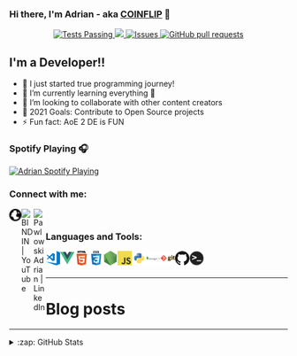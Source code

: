 ### Hi there, I'm Adrian - aka [COINFLIP][website] 👋

 <p align="center">
    <a href="https://github.com/OmnisysTech/omnisys/actions">
      <img alt="Tests Passing" src="https://github.com/OmnisysTech/omnisys/workflows/Test/badge.svg" />
    </a>
    <a href="https://codecov.io/gh/OmnisysTech/omnisys/github-readme-stats">
      <img src="https://codecov.io/gh/PawlowskiAdrian/github-readme-stats/branch/master/graph/badge.svg" />
    </a>
    <a href="https://github.com/OmnisysTech/omnisys/github-readme-stats/issues">
      <img alt="Issues" src="https://img.shields.io/github/issues/OmnisysTech/omnisys/github-readme-stats?color=0088ff" />
    </a>
    <a href="https://github.com/OmnisysTech/omnisys/github-readme-stats/pulls">
      <img alt="GitHub pull requests" src="https://img.shields.io/github/issues-pr/OmnisysTech/omnisys/github-readme-stats?color=0088ff" />
    </a>
  </p>

## I'm a Developer!!

- 🔭 I just started true programming journey!
- 🌱 I’m currently learning everything 🤣
- 👯 I’m looking to collaborate with other content creators
- 🥅 2021 Goals: Contribute to Open Source projects
- ⚡ Fun fact: AoE 2 DE is FUN

### Spotify Playing 🎧

[<img src="https://now-playing-codestackr.vercel.app/api/spotify-playing" alt="Adrian Spotify Playing" width="350" />](https://open.spotify.com/user/petroniusz2009)

### Connect with me:

[<img align="left" alt="vanderhedge.com" width="22px" src="https://raw.githubusercontent.com/iconic/open-iconic/master/svg/globe.svg" />][website]
[<img align="left" alt="BINDIN | YouTube" width="22px" src="https://cdn.jsdelivr.net/npm/simple-icons@v3/icons/youtube.svg" />][youtube]
[<img align="left" alt="PawlowskiAdrian | LinkedIn" width="22px" src="https://cdn.jsdelivr.net/npm/simple-icons@v3/icons/linkedin.svg" />][linkedin]


<br />

### Languages and Tools:

<img align="left" alt="Visual Studio Code" width="26px" src="https://raw.githubusercontent.com/github/explore/80688e429a7d4ef2fca1e82350fe8e3517d3494d/topics/visual-studio-code/visual-studio-code.png" />
<img align="left" alt="Vue" width="26px" src="https://raw.githubusercontent.com/github/explore/80688e429a7d4ef2fca1e82350fe8e3517d3494d/topics/vue/vue.png" />
<img align="left" alt="HTML5" width="26px" src="https://raw.githubusercontent.com/github/explore/80688e429a7d4ef2fca1e82350fe8e3517d3494d/topics/html/html.png" />
<img align="left" alt="CSS3" width="26px" src="https://raw.githubusercontent.com/github/explore/80688e429a7d4ef2fca1e82350fe8e3517d3494d/topics/css/css.png" />
<img align="left" alt="Node.js" width="26px" src="https://raw.githubusercontent.com/github/explore/80688e429a7d4ef2fca1e82350fe8e3517d3494d/topics/nodejs/nodejs.png" />
<img align="left" alt="JavaScript" width="26px" src="https://raw.githubusercontent.com/github/explore/80688e429a7d4ef2fca1e82350fe8e3517d3494d/topics/javascript/javascript.png" >
<img align="left" alt="Python" width="26px" src="https://raw.githubusercontent.com/github/explore/80688e429a7d4ef2fca1e82350fe8e3517d3494d/topics/python/python.png" />
<img align="left" alt="MongoDB" width="26px" src="https://raw.githubusercontent.com/github/explore/80688e429a7d4ef2fca1e82350fe8e3517d3494d/topics/mongodb/mongodb.png" />
<img align="left" alt="Git" width="26px" src="https://raw.githubusercontent.com/github/explore/80688e429a7d4ef2fca1e82350fe8e3517d3494d/topics/git/git.png" />
<img align="left" alt="GitHub" width="26px" src="https://raw.githubusercontent.com/github/explore/78df643247d429f6cc873026c0622819ad797942/topics/github/github.png" />
<img align="left" alt="Terminal" width="26px" src="https://raw.githubusercontent.com/github/explore/80688e429a7d4ef2fca1e82350fe8e3517d3494d/topics/terminal/terminal.png" />

<br />
<br />

---

# Blog posts
<!-- BLOG-POST-LIST:START -->
<!-- BLOG-POST-LIST:END -->

---

<details>
  <summary>:zap: GitHub Stats</summary>

  <img align="left" alt="Adrian's GitHub Stats" src="https://github-readme-stats.codestackr.vercel.app/api?username=PawlowskiAdrian&count_private=true&show_icons=true&hide_border=true&theme=dark" />

</details>

[website]: https://vanderhedge.com
[youtube]: https://youtube.com/bindin
[linkedin]: linkedin.com/in/adrian-p-559553135
